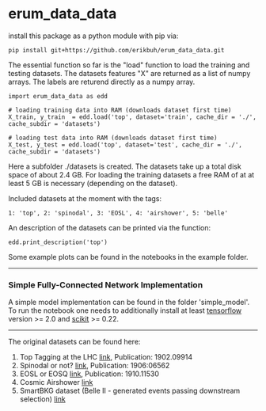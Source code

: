 # erum_data_data

install this package as a python module with pip via:

```
pip install git+https://github.com/erikbuh/erum_data_data.git
```

The essential function so far is the "load" function to load the training and testing datasets. The datasets features "X" are returned as a list of numpy arrays. The labels are returend directly as a numpy array. 

```
import erum_data_data as edd

# loading training data into RAM (downloads dataset first time)
X_train, y_train  = edd.load('top', dataset='train', cache_dir = './', cache_subdir = 'datasets')

# loading test data into RAM (downloads dataset first time)
X_test, y_test = edd.load('top', dataset='test', cache_dir = './', cache_subdir = 'datasets')
```

Here a subfolder ./datasets is created. The datasets take up a total disk space of about 2.4 GB. For loading the training datasets a free RAM of at at least 5 GB is necessary (depending on the dataset).

Included datasets at the moment with the tags:
```
1: 'top', 2: 'spinodal', 3: 'EOSL', 4: 'airshower', 5: 'belle'
```

An description of the datasets can be printed via the function:
```
edd.print_description('top')
```

Some example plots can be found in the notebooks in the example folder.

---

### Simple Fully-Connected Network Implementation

A simple model implementation can be found in the folder 'simple_model'. To run the notebook one needs to additionally install at least [tensorflow](https://www.tensorflow.org/) version >= 2.0 and [scikit](https://scikit-learn.org/stable/) >= 0.22. 



---

The original datasets can be found here:
   1. Top Tagging at the LHC [link](https://docs.google.com/document/d/1Hcuc6LBxZNX16zjEGeq16DAzspkDC4nDTyjMp1bWHRo/edit?usp=sharing), Publication: 1902.09914
   2. Spinodal or not? [link](https://vfs.fias.science/d/fa35025bf2/?p=/Example-Datasets-classification/Spinodal-or-not), Publication: 1906:06562
   3. EOSL or EOSQ [link](https://vfs.fias.science/d/fa35025bf2/?p=/Example-Datasets-classification/EOSL-or-EOSQ), Publication: 1910.11530
   4. Cosmic Airshower [link](https://desycloud.desy.de/index.php/s/QZ5kJGdKcPryaaf)
   5. SmartBKG dataset (Belle II - generated events passing downstream selection) [link](https://github.com/kahn-jms/belle-selective-mc-dataset)

